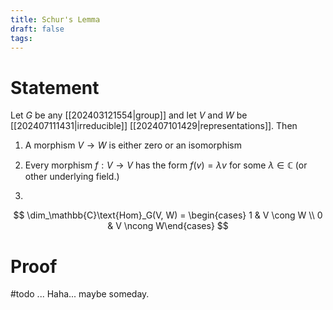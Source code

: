 ```yaml
---
title: Schur's Lemma
draft: false
tags:
---
```

# Statement
Let $G$ be any [[202403121554|group]] and let $V$ and $W$ be [[202407111431|irreducible]] [[202407101429|representations]]. 
Then 

1. A morphism $V\to W$ is either zero or an isomorphism

2. Every morphism $f: V \to V$ has the form $f(v) = \lambda v$ for some $\lambda \in \mathbb{C}$  (or other underlying field.)

3. 
$$
\dim_\mathbb{C}\text{Hom}_G(V, W) = \begin{cases} 1 & V \cong W \\ 0 & V \ncong W\end{cases}
$$

# Proof
#todo ... Haha... maybe someday.